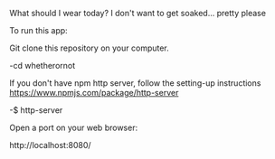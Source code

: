 What should I wear today? I don't want to get soaked... pretty please

To run this app:

Git clone this repository on your computer.

-cd whetherornot

If you don't have npm http server, follow the setting-up instructions
https://www.npmjs.com/package/http-server

-$ http-server

Open a port on your web browser:

http://localhost:8080/